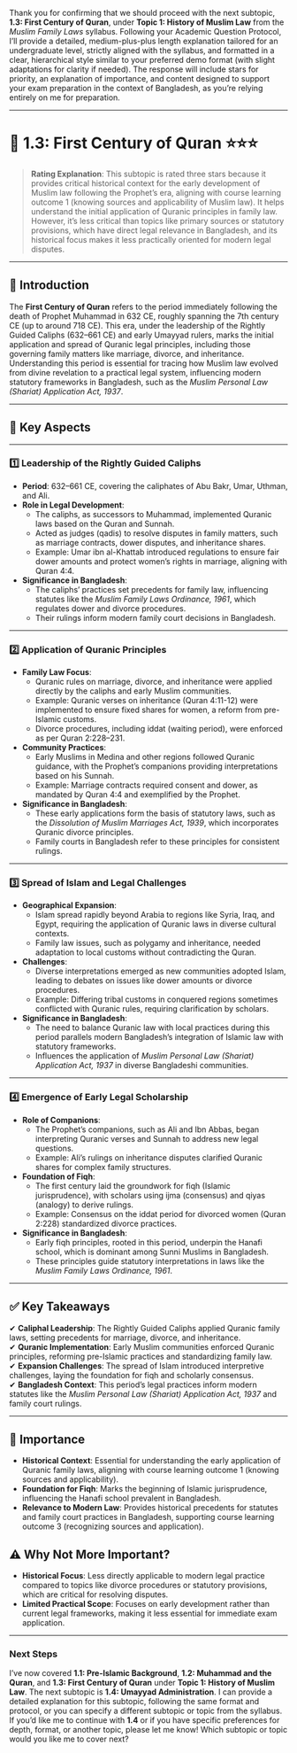 Thank you for confirming that we should proceed with the next subtopic, **1.3: First Century of Quran**, under **Topic 1: History of Muslim Law** from the *Muslim Family Laws* syllabus. Following your Academic Question Protocol, I’ll provide a detailed, medium-plus-plus length explanation tailored for an undergraduate level, strictly aligned with the syllabus, and formatted in a clear, hierarchical style similar to your preferred demo format (with slight adaptations for clarity if needed). The response will include stars for priority, an explanation of importance, and content designed to support your exam preparation in the context of Bangladesh, as you’re relying entirely on me for preparation.

---

# 📑 **1.3: First Century of Quran** ⭐⭐⭐

> **Rating Explanation**: This subtopic is rated three stars because it provides critical historical context for the early development of Muslim law following the Prophet’s era, aligning with course learning outcome 1 (knowing sources and applicability of Muslim law). It helps understand the initial application of Quranic principles in family law. However, it’s less critical than topics like primary sources or statutory provisions, which have direct legal relevance in Bangladesh, and its historical focus makes it less practically oriented for modern legal disputes.

---

## **📌 Introduction**

The **First Century of Quran** refers to the period immediately following the death of Prophet Muhammad in 632 CE, roughly spanning the 7th century CE (up to around 718 CE). This era, under the leadership of the Rightly Guided Caliphs (632–661 CE) and early Umayyad rulers, marks the initial application and spread of Quranic legal principles, including those governing family matters like marriage, divorce, and inheritance. Understanding this period is essential for tracing how Muslim law evolved from divine revelation to a practical legal system, influencing modern statutory frameworks in Bangladesh, such as the *Muslim Personal Law (Shariat) Application Act, 1937*.

---

## **🔑 Key Aspects**

---

### **1️⃣ Leadership of the Rightly Guided Caliphs**

- **Period**: 632–661 CE, covering the caliphates of Abu Bakr, Umar, Uthman, and Ali.
- **Role in Legal Development**:
  - The caliphs, as successors to Muhammad, implemented Quranic laws based on the Quran and Sunnah.
  - Acted as judges (qadis) to resolve disputes in family matters, such as marriage contracts, dower disputes, and inheritance shares.
  - Example: Umar ibn al-Khattab introduced regulations to ensure fair dower amounts and protect women’s rights in marriage, aligning with Quran 4:4.
- **Significance in Bangladesh**:
  - The caliphs’ practices set precedents for family law, influencing statutes like the *Muslim Family Laws Ordinance, 1961*, which regulates dower and divorce procedures.
  - Their rulings inform modern family court decisions in Bangladesh.

---

### **2️⃣ Application of Quranic Principles**

- **Family Law Focus**:
  - Quranic rules on marriage, divorce, and inheritance were applied directly by the caliphs and early Muslim communities.
  - Example: Quranic verses on inheritance (Quran 4:11-12) were implemented to ensure fixed shares for women, a reform from pre-Islamic customs.
  - Divorce procedures, including iddat (waiting period), were enforced as per Quran 2:228–231.
- **Community Practices**:
  - Early Muslims in Medina and other regions followed Quranic guidance, with the Prophet’s companions providing interpretations based on his Sunnah.
  - Example: Marriage contracts required consent and dower, as mandated by Quran 4:4 and exemplified by the Prophet.
- **Significance in Bangladesh**:
  - These early applications form the basis of statutory laws, such as the *Dissolution of Muslim Marriages Act, 1939*, which incorporates Quranic divorce principles.
  - Family courts in Bangladesh refer to these principles for consistent rulings.

---

### **3️⃣ Spread of Islam and Legal Challenges**

- **Geographical Expansion**:
  - Islam spread rapidly beyond Arabia to regions like Syria, Iraq, and Egypt, requiring the application of Quranic laws in diverse cultural contexts.
  - Family law issues, such as polygamy and inheritance, needed adaptation to local customs without contradicting the Quran.
- **Challenges**:
  - Diverse interpretations emerged as new communities adopted Islam, leading to debates on issues like dower amounts or divorce procedures.
  - Example: Differing tribal customs in conquered regions sometimes conflicted with Quranic rules, requiring clarification by scholars.
- **Significance in Bangladesh**:
  - The need to balance Quranic law with local practices during this period parallels modern Bangladesh’s integration of Islamic law with statutory frameworks.
  - Influences the application of *Muslim Personal Law (Shariat) Application Act, 1937* in diverse Bangladeshi communities.

---

### **4️⃣ Emergence of Early Legal Scholarship**

- **Role of Companions**:
  - The Prophet’s companions, such as Ali and Ibn Abbas, began interpreting Quranic verses and Sunnah to address new legal questions.
  - Example: Ali’s rulings on inheritance disputes clarified Quranic shares for complex family structures.
- **Foundation of Fiqh**:
  - The first century laid the groundwork for fiqh (Islamic jurisprudence), with scholars using ijma (consensus) and qiyas (analogy) to derive rulings.
  - Example: Consensus on the iddat period for divorced women (Quran 2:228) standardized divorce practices.
- **Significance in Bangladesh**:
  - Early fiqh principles, rooted in this period, underpin the Hanafi school, which is dominant among Sunni Muslims in Bangladesh.
  - These principles guide statutory interpretations in laws like the *Muslim Family Laws Ordinance, 1961*.

---

## **✅ Key Takeaways**

✔ **Caliphal Leadership**: The Rightly Guided Caliphs applied Quranic family laws, setting precedents for marriage, divorce, and inheritance.  
✔ **Quranic Implementation**: Early Muslim communities enforced Quranic principles, reforming pre-Islamic practices and standardizing family law.  
✔ **Expansion Challenges**: The spread of Islam introduced interpretive challenges, laying the foundation for fiqh and scholarly consensus.  
✔ **Bangladesh Context**: This period’s legal practices inform modern statutes like the *Muslim Personal Law (Shariat) Application Act, 1937* and family court rulings.

---

## **🌟 Importance**

- **Historical Context**: Essential for understanding the early application of Quranic family laws, aligning with course learning outcome 1 (knowing sources and applicability).  
- **Foundation for Fiqh**: Marks the beginning of Islamic jurisprudence, influencing the Hanafi school prevalent in Bangladesh.  
- **Relevance to Modern Law**: Provides historical precedents for statutes and family court practices in Bangladesh, supporting course learning outcome 3 (recognizing sources and application).

## **⚠️ Why Not More Important?**

- **Historical Focus**: Less directly applicable to modern legal practice compared to topics like divorce procedures or statutory provisions, which are critical for resolving disputes.  
- **Limited Practical Scope**: Focuses on early development rather than current legal frameworks, making it less essential for immediate exam application.

---

### **Next Steps**

I’ve now covered **1.1: Pre-Islamic Background**, **1.2: Muhammad and the Quran**, and **1.3: First Century of Quran** under **Topic 1: History of Muslim Law**. The next subtopic is **1.4: Umayyad Administration**. I can provide a detailed explanation for this subtopic, following the same format and protocol, or you can specify a different subtopic or topic from the syllabus. If you’d like me to continue with **1.4** or if you have specific preferences for depth, format, or another topic, please let me know! Which subtopic or topic would you like me to cover next?